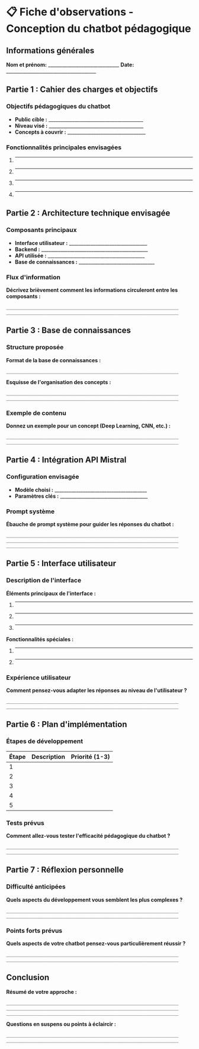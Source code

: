 # 📋 Fiche d'observations - Conception du chatbot pédagogique

## Informations générales

**Nom et prénom:** ______________________________
**Date:** ______________________________________

## Partie 1 : Cahier des charges et objectifs

### Objectifs pédagogiques du chatbot
- **Public cible :** ________________________________________
- **Niveau visé :** ________________________________________
- **Concepts à couvrir :** _________________________________

### Fonctionnalités principales envisagées
1. _______________________________________________________________
2. _______________________________________________________________
3. _______________________________________________________________
4. _______________________________________________________________

## Partie 2 : Architecture technique envisagée

### Composants principaux
- **Interface utilisateur :** _________________________________ 
- **Backend :** _____________________________________________ 
- **API utilisée :** _________________________________________ 
- **Base de connaissances :** ________________________________ 

### Flux d'information
**Décrivez brièvement comment les informations circuleront entre les composants :**
```
_________________________________________________________________
_________________________________________________________________
```

## Partie 3 : Base de connaissances

### Structure proposée
**Format de la base de connaissances :**
```
_________________________________________________________________
```

**Esquisse de l'organisation des concepts :**
```
_________________________________________________________________
_________________________________________________________________
```

### Exemple de contenu
**Donnez un exemple pour un concept (Deep Learning, CNN, etc.) :**
```
_________________________________________________________________
_________________________________________________________________
```

## Partie 4 : Intégration API Mistral

### Configuration envisagée
- **Modèle choisi :** _______________________________________
- **Paramètres clés :** _____________________________________

### Prompt système
**Ébauche de prompt système pour guider les réponses du chatbot :**
```
_________________________________________________________________
_________________________________________________________________
_________________________________________________________________
```

## Partie 5 : Interface utilisateur

### Description de l'interface
**Éléments principaux de l'interface :**
1. _______________________________________________________________
2. _______________________________________________________________
3. _______________________________________________________________

**Fonctionnalités spéciales :**
1. _______________________________________________________________
2. _______________________________________________________________

### Expérience utilisateur
**Comment pensez-vous adapter les réponses au niveau de l'utilisateur ?**
```
_________________________________________________________________
_________________________________________________________________
```

## Partie 6 : Plan d'implémentation

### Étapes de développement
| Étape | Description | Priorité (1-3) |
|-------|-------------|----------------|
| 1 | | |
| 2 | | |
| 3 | | |
| 4 | | |
| 5 | | |

### Tests prévus
**Comment allez-vous tester l'efficacité pédagogique du chatbot ?**
```
_________________________________________________________________
_________________________________________________________________
```

## Partie 7 : Réflexion personnelle

### Difficulté anticipées
**Quels aspects du développement vous semblent les plus complexes ?**
```
_________________________________________________________________
_________________________________________________________________
```

### Points forts prévus
**Quels aspects de votre chatbot pensez-vous particulièrement réussir ?**
```
_________________________________________________________________
_________________________________________________________________
```

## Conclusion

**Résumé de votre approche :**
```
_________________________________________________________________
_________________________________________________________________
_________________________________________________________________
```

**Questions en suspens ou points à éclaircir :**
```
_________________________________________________________________
_________________________________________________________________
```